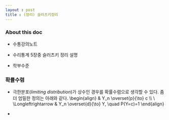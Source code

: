 ```yaml
---
layout : post 
title : (정리) 슬러츠키정리 
---
```


### About this doc

- 수통강의노트 

- 수리통계 5장중 슬러츠키 정리 설명 

- 학부수준 

### 확률수렴

- 극한분포(*limiting distribution*)가 상수인 경우를 확률수렴으로 생각할 수 있다. 좀 더 엄밀한 정의는 아래와 같다. 
\begin{align}
& Y_n \overset{p}{\to} c \\\\ \\
\Longleftrightarrow & Y_n \overset{d}{\to} Y, \quad P(Y=c)=1
\end{align}

- 